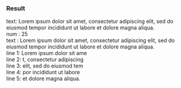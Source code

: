 
### Result <br>
text: Lorem ipsum dolor sit amet, consectetur adipiscing elit, sed do eiusmod tempor incididunt ut labore et dolore magna aliqua. <br>
num : 25<br>
text  :  Lorem ipsum dolor sit amet, consectetur adipiscing elit, sed do eiusmod tempor incididunt ut labore et dolore magna aliqua. <br>
line 1: Lorem ipsum dolor sit ame<br>
line 2: t, consectetur adipiscing<br>
line 3:  elit, sed do eiusmod tem<br>
line 4: por incididunt ut labore <br>
line 5: et dolore magna aliqua. <br>

